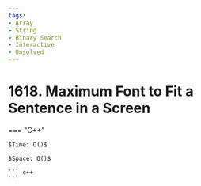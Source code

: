 ```yaml
---
tags:
- Array
- String
- Binary Search
- Interactive
- Unsolved
---
```



# 1618. Maximum Font to Fit a Sentence in a Screen

=== "C++"

    $Time: O()$

    $Space: O()$

    ``` c++
    ```